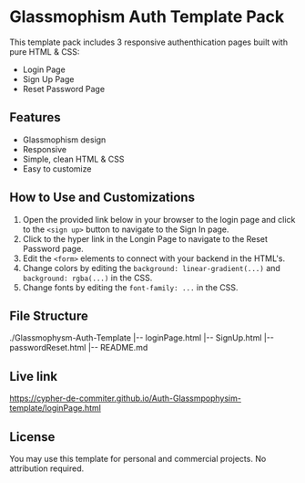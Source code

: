 # Glassmophism Auth Template Pack

This template pack includes 3 responsive authenthication pages built with pure HTML & CSS:
- Login Page
- Sign Up Page
- Reset Password Page

## Features
- Glassmophism design
- Responsive
- Simple, clean HTML & CSS
- Easy to customize

## How to Use and Customizations
1. Open the provided link below in your browser to the login page and click to the `<sign up>` button to navigate to the Sign In page.
2. Click to the <forgot password> hyper link in the Longin Page to navigate to the Reset Password page.
3. Edit the `<form>` elements to connect with your backend in the HTML's.
4. Change colors by editing the `background: linear-gradient(...)` and `background: rgba(...)` in the CSS.
5. Change fonts by editing the `font-family: ...` in the CSS.

## File Structure
./Glassmophysm-Auth-Template
|-- loginPage.html
|-- SignUp.html
|-- passwordReset.html
|-- README.md

## Live link
https://cypher-de-commiter.github.io/Auth-Glassmpophysim-template/loginPage.html

## License
You may use this template for personal and commercial projects. No attribution required.
